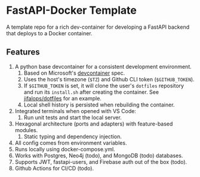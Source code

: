 # FastAPI-Docker Template

A template repo for a rich dev-container for developing a FastAPI backend that deploys to a Docker container.

## Features

1. A python base devcontainer for a consistent development environment.
    1. Based on Microsoft's [devcontainer][1] spec.
    1. Uses the host's timezone (`$TZ`) and Github CLI token (`$GITHUB_TOKEN`).
    1. If `$GITHUB_TOKEN` is set, it will clone the user's `dotfiles` repository and run its `install.sh` after creating the container. See [jifalops/dotfiles][2] for an example.
    1. Local shell history is persisted when rebuilding the container.
1. Integrated terminals when opened with VS Code:
    1. Run unit tests and start the local server.
1. Hexagonal architecture (ports and adapters) with feature-based modules.
    1. Static typing and dependency injection.
1. All config comes from environment variables.
1. Runs locally using docker-compose.yml.
1. Works with Postgres, Neo4j (todo), and MongoDB (todo) databases.
1. Supports JWT, fastapi-users, and Firebase auth out of the box (todo).
1. Github Actions for CI/CD (todo).



[1]: https://github.com/devcontainers/images/tree/main/src/typescript-node
[2]: https://github.com/jifalops/dotfiles
[3]: https://marketplace.visualstudio.com/items?itemName=ms-vscode-remote.remote-containers
[4]: https://github.com/jifalops/dotfiles/blob/bf9627445abf5ffe25515e8a6d2fe1d1c681e606/.sh_common#L87